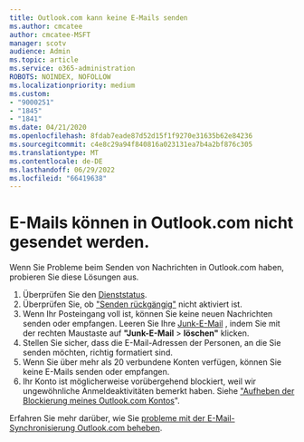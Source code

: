 ```yaml
---
title: Outlook.com kann keine E-Mails senden
ms.author: cmcatee
author: cmcatee-MSFT
manager: scotv
audience: Admin
ms.topic: article
ms.service: o365-administration
ROBOTS: NOINDEX, NOFOLLOW
ms.localizationpriority: medium
ms.custom:
- "9000251"
- "1845"
- "1841"
ms.date: 04/21/2020
ms.openlocfilehash: 8fdab7eade87d52d15f1f9270e31635b62e84236
ms.sourcegitcommit: c4e8c29a94f840816a023131ea7b4a2bf876c305
ms.translationtype: MT
ms.contentlocale: de-DE
ms.lasthandoff: 06/29/2022
ms.locfileid: "66419638"
---
```

# <a name="unable-to-send-email-in-outlookcom"></a>E-Mails können in Outlook.com nicht gesendet werden.

Wenn Sie Probleme beim Senden von Nachrichten in Outlook.com haben, probieren Sie diese Lösungen aus.

1. Überprüfen Sie den [Dienststatus](https://go.microsoft.com/fwlink/p/?linkid=837482). 
2. Überprüfen Sie, ob ["Senden rückgängig"](https://outlook.live.com/mail/options/mail/messageContent/undoSend) nicht aktiviert ist.
3. Wenn Ihr Posteingang voll ist, können Sie keine neuen Nachrichten senden oder empfangen. Leeren Sie Ihre [Junk-E-Mail](https://outlook.live.com/mail/junkemail) , indem Sie mit der rechten Maustaste auf **"Junk-E-Mail** > **löschen"** klicken.
4. Stellen Sie sicher, dass die E-Mail-Adressen der Personen, an die Sie senden möchten, richtig formatiert sind.
5. Wenn Sie über mehr als 20 verbundene Konten verfügen, können Sie keine E-Mails senden oder empfangen.
6. Ihr Konto ist möglicherweise vorübergehend blockiert, weil wir ungewöhnliche Anmeldeaktivitäten bemerkt haben. Siehe ["Aufheben der Blockierung meines Outlook.com Kontos](https://support.office.com/article/f4ad2701-d166-4d8b-8a6a-9af2a1f8a4c4)".

Erfahren Sie mehr darüber, wie Sie [probleme mit der E-Mail-Synchronisierung Outlook.com beheben](https://support.office.com/article/d39e3341-8d79-4bf1-b3c7-ded602233642).